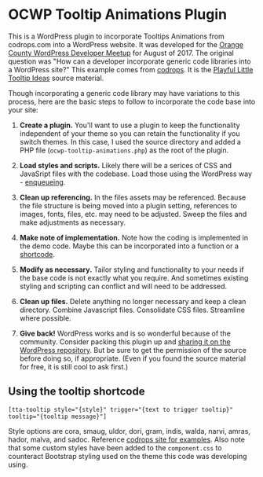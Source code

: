 # OCWP Tooltip Animations Plugin

This is a WordPress plugin to incorporate Tooltips Animations from codrops.com into a WordPress website. It was developed for the [Orange County WordPress Developer Meetup](https://www.meetup.com/OC-Wordpress-Group/) for August of 2017. The original question was "How can a developer incorporate generic code libraries into a WordPress site?" This example comes from [codrops](https://tympanus.net/codrops/). It is the [Playful Little Tooltip Ideas](https://tympanus.net/codrops/2017/05/31/playful-little-tooltip-ideas/) source material. 

Though incorporating a generic code library may have variations to this process, here are the basic steps to follow to incorporate the code base into your site:

1. **Create a plugin.** You'll want to use a plugin to keep the functionality independent of your theme so you can retain the functionality if you switch themes. In this case, I used the source directory and added a PHP file (`ocwp-tooltip-animations.php`) as the root of the plugin.

1. **Load styles and scripts.** Likely there will be a serices of CSS and JavaSript files with the codebase. Load those using the WordPress way - [enqueueing](https://codex.wordpress.org/Plugin_API/Action_Reference/wp_enqueue_scripts).

1. **Clean up referencing.** In the files assets may be referenced. Because the file structure is being moved into a plugin setting, references to images, fonts, files, etc. may need to be adjusted. Sweep the files and make adjustments as necessary.

1. **Make note of implementation.** Note how the coding is implemented in the demo code. Maybe this can be incorporated into a function or a [shortcode](https://codex.wordpress.org/Function_Reference/add_shortcode).

1. **Modify as necessary.** Tailor styling and functionality to your needs if the base code is not exactly what you require. And sometimes existing styling and scripting can conflict and will need to be addressed.

1. **Clean up files.** Delete anything no longer necessary and keep a clean directory. Combine Javascript files. Consolidate CSS files. Streamline where possible.

1. **Give back!** WordPress works and is so wonderful because of the community. Consider packing this plugin up and [sharing it on the WordPress repository](https://wordpress.org/plugins/developers/add/). But be sure to get the permission of the source before doing so, if appropriate. (Even if you found the source material for free, it is still cool to ask first.)

## Using the tooltip shortcode

`[tta-tooltip style="{style}" trigger="{text to trigger tooltip}" tooltip="{tooltip message}"]`

Style options are cora, smaug, uldor, dori, gram, indis, walda, narvi, amras, hador, malva, and sadoc. Reference [codrops site for examples](https://tympanus.net/Development/TooltipAnimations/). Also note that some custom styles have been added to the `component.css` to counteract Bootstrap styling used on the theme this code was developing using.
